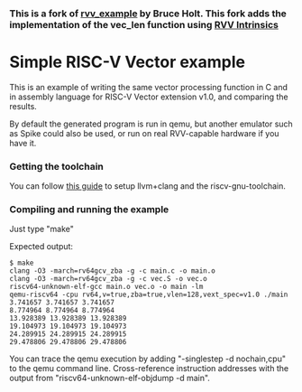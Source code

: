 ### This is a fork of [rvv_example](https://github.com/brucehoult/rvv_example) by Bruce Holt. This fork adds the implementation of the vec_len function using [RVV Intrinsics](https://github.com/riscv-non-isa/rvv-intrinsic-doc)

Simple RISC-V Vector example
============================

This is an example of writing the same vector processing function in C
and in assembly language for RISC-V Vector extension v1.0, and comparing
the results.

By default the generated program is run in qemu, but another emulator such
as Spike could also be used, or run on real RVV-capable hardware if you have
it.

### Getting the toolchain

You can follow [this guide](https://github.com/sifive/riscv-llvm/blob/dev/README.md) to setup llvm+clang and the riscv-gnu-toolchain.

### Compiling and running the example

Just type "make"

Expected output:

```
$ make
clang -O3 -march=rv64gcv_zba -g -c main.c -o main.o
clang -O3 -march=rv64gcv_zba -g -c vec.S -o vec.o
riscv64-unknown-elf-gcc main.o vec.o -o main -lm
qemu-riscv64 -cpu rv64,v=true,zba=true,vlen=128,vext_spec=v1.0 ./main
3.741657 3.741657 3.741657
8.774964 8.774964 8.774964
13.928389 13.928389 13.928389
19.104973 19.104973 19.104973
24.289915 24.289915 24.289915
29.478806 29.478806 29.478806
```

You can trace the qemu execution by adding "-singlestep -d nochain,cpu" to the qemu command line.
Cross-reference instruction addresses with the output from "riscv64-unknown-elf-objdump -d main".
